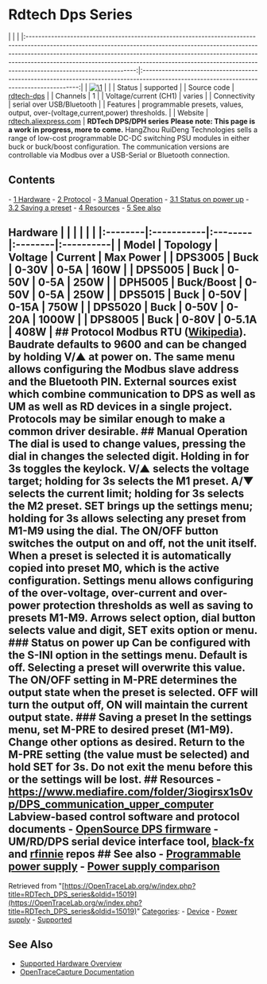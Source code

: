 # Rdtech Dps Series

| | | |:----------------------------------------------------------------------------------------------------------------------------------------------------------------------------------------------------------------------------------------------------------------------------------------------------------------------------------------------------------:|:----------------------------------------------------------------------------------------------------------------------------------------:| | [![\1](../../assets/hardware/general/\2)](./File:Rdtech-dps.png.html) | | | Status | supported | | Source code | [rdtech-dps](http://github.com/OpenTraceLab/?p=OpenTraceCapture.git;a=tree;f=src/hardware/rdtech-dps) | | Channels | 1 | | Voltage/current (CH1) | varies | | Connectivity | serial over USB/Bluetooth | | Features | programmable presets, values, output, over-(voltage,current,power) thresholds. | | Website | [rdtech.aliexpress.com](http://rdtech.aliexpress.com/) | **RDTech DPS/DPH series** **Please note: This page is a work in progress, more to come.** HangZhou RuiDeng Technologies sells a range of low-cost programmable DC-DC switching PSU modules in either buck or buck/boost configuration. The communication versions are controllable via Modbus over a USB-Serial or Bluetooth connection. 
## Contents 
\- [1 Hardware](RDTech_DPS_series.html#Hardware) \- [2 Protocol](RDTech_DPS_series.html#Protocol) \- [3 Manual Operation](RDTech_DPS_series.html#Manual_Operation) \- [3.1 Status on power up](RDTech_DPS_series.html#Status_on_power_up) \- [3.2 Saving a preset](RDTech_DPS_series.html#Saving_a_preset) \- [4 Resources](RDTech_DPS_series.html#Resources) \- [5 See also](RDTech_DPS_series.html#See_also) 
## Hardware | | | | | | |:--------|:-----------|:--------|:--------|:----------| | Model | Topology | Voltage | Current | Max Power | | DPS3005 | Buck | 0-30V | 0-5A | 160W | | DPS5005 | Buck | 0-50V | 0-5A | 250W | | DPH5005 | Buck/Boost | 0-50V | 0-5A | 250W | | DPS5015 | Buck | 0-50V | 0-15A | 750W | | DPS5020 | Buck | 0-50V | 0-20A | 1000W | | DPS8005 | Buck | 0-80V | 0-5.1A | 408W | ## Protocol Modbus RTU ([Wikipedia](https://en.wikipedia.org/wiki/Modbus#Frame_formats)). Baudrate defaults to 9600 and can be changed by holding V/▲ at power on. The same menu allows configuring the Modbus slave address and the Bluetooth PIN. External sources exist which combine communication to DPS as well as UM as well as RD devices in a single project. Protocols may be similar enough to make a common driver desirable. ## Manual Operation The dial is used to change values, pressing the dial in changes the selected digit. Holding in for 3s toggles the keylock. V/▲ selects the voltage target; holding for 3s selects the M1 preset. A/▼ selects the current limit; holding for 3s selects the M2 preset. SET brings up the settings menu; holding for 3s allows selecting any preset from M1-M9 using the dial. The ON/OFF button switches the output on and off, not the unit itself. When a preset is selected it is automatically copied into preset M0, which is the active configuration. Settings menu allows configuring of the over-voltage, over-current and over-power protection thresholds as well as saving to presets M1-M9. Arrows select option, dial button selects value and digit, SET exits option or menu. ### Status on power up Can be configured with the S-INI option in the settings menu. Default is off. Selecting a preset will overwrite this value. The ON/OFF setting in M-PRE determines the output state when the preset is selected. OFF will turn the output off, ON will maintain the current output state. ### Saving a preset In the settings menu, set M-PRE to desired preset (M1-M9). Change other options as desired. Return to the M-PRE setting (the value must be selected) and hold SET for 3s. Do not exit the menu before this or the settings will be lost. ## Resources \- <https://www.mediafire.com/folder/3iogirsx1s0vp/DPS_communication_upper_computer> Labview-based control software and protocol documents \- [OpenSource DPS firmware](https://github.com/kanflo/opendps) \- UM/RD/DPS serial device interface tool, [black-fx](https://github.com/Black-FX/rdserialtool) and [rfinnie](https://github.com/rfinnie/rdserialtool) repos ## See also \- [Programmable power supply](Programmable_power_supply.html "Programmable power supply") \- [Power supply comparison](Power_supply_comparison.html "Power supply comparison") 
Retrieved from "[https://OpenTraceLab.org/w/index.php?title=RDTech_DPS_series&oldid=15019](https://OpenTraceLab.org/w/index.php?title=RDTech_DPS_series&oldid=15019)" 
[Categories](specialcategories-specialcategories.md): \- [Device](./Category:Device.html "Category:Device") \- [Power supply](./Category:Power_supply.html "Category:Power supply") \- [Supported](./Category:Supported.html "Category:Supported")

## See Also
- [Supported Hardware Overview](../supported-hardware.md)
- [OpenTraceCapture Documentation](../../opentracecapture/overview.md)
